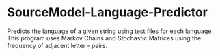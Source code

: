 # SourceModel-Language-Predictor
Predicts the language of a given string using test files for each language. This program uses Markov Chains and Stochastic Matrices
using the frequency of adjacent letter - pairs.
